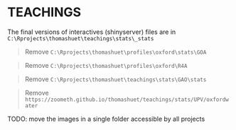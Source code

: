 # TEACHINGS

The final versions of interactives (shinyserver) files are in `C:\Rprojects\thomashuet\teachings\stats\_stats`


> Remove `C:\Rprojects\thomashuet\profiles\oxford\stats\GOA`  

> Remove `C:\Rprojects\thomashuet\profiles\oxford\R4A`  

> Remove `C:\Rprojects\thomashuet\teachings\stats\GAO\stats`  

> Remove `https://zoometh.github.io/thomashuet/teachings/stats/UPV/oxfordwater`

TODO: move the images in a single folder accessible by all projects